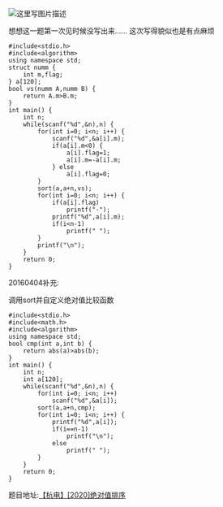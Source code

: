 ![这里写图片描述](http://img.blog.csdn.net/20160201002120884)

想想这一题第一次见时候没写出来……
这次写得貌似也是有点麻烦

```
#include<stdio.h>
#include<algorithm>
using namespace std;
struct numm {
	int m,flag;
} a[120];
bool vs(numm A,numm B) {
	return A.m>B.m;
}
int main() {
	int n;
	while(scanf("%d",&n),n) {
		for(int i=0; i<n; i++) {
			scanf("%d",&a[i].m);
			if(a[i].m<0) {
				a[i].flag=1;
				a[i].m=-a[i].m;
			} else
				a[i].flag=0;
		}
		sort(a,a+n,vs);
		for(int i=0; i<n; i++) {
			if(a[i].flag)
				printf("-");
			printf("%d",a[i].m);
			if(i<n-1)
				printf(" ");
		}
		printf("\n");
	}
	return 0;
}

```

20160404补充:

调用sort并自定义绝对值比较函数

```
#include<stdio.h>
#include<math.h>
#include<algorithm>
using namespace std;
bool cmp(int a,int b) {
	return abs(a)>abs(b);
}
int main() {
	int n;
	int a[120];
	while(scanf("%d",&n),n) {
		for(int i=0; i<n; i++)
			scanf("%d",&a[i]);
		sort(a,a+n,cmp);
		for(int i=0; i<n; i++) {
			printf("%d",a[i]);
			if(i==n-1)
				printf("\n");
			else
				printf(" ");
		}
	}
	return 0;
}

```

题目地址:[【杭电】[2020]绝对值排序](http://acm.hdu.edu.cn/showproblem.php?pid=2020)